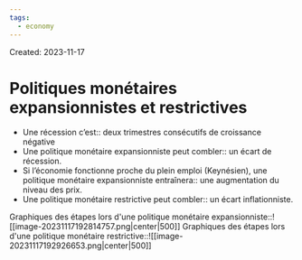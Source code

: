 ```yaml
---
tags:
  - economy
---
```

Created: 2023-11-17

# Politiques monétaires expansionnistes et restrictives
- Une récession c’est:: deux trimestres consécutifs de croissance négative
- Une politique monétaire expansionniste peut combler:: un écart de récession.
- Si l’économie fonctionne proche du plein emploi (Keynésien), une politique monétaire expansionniste entraînera:: une augmentation du niveau des prix.
- Une politique monétaire restrictive peut combler:: un écart inflationniste.

Graphiques des étapes lors d'une politique monétaire expansionniste::![[image-20231117192814757.png|center|500]]
Graphiques des étapes lors d'une politique monétaire restrictive::![[image-20231117192926653.png|center|500]]





